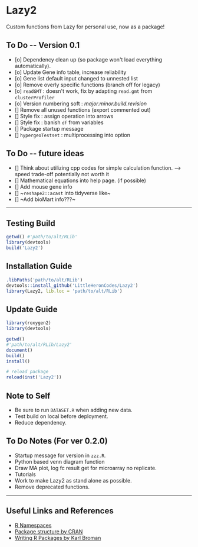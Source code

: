 # Lazy2

Custom functions from Lazy for personal use, now as a package!

## To Do -- Version 0.1

- [o] Dependency clean up (so package won't load everything automatically).
- [o] Update Gene info table, increase reliability
- [o] Gene list default input changed to unnested list
- [o] Remove overly specific functions (branch off for legacy)
- [o] `readGMT` : doesn't work, fix by adapting `read.gmt` from `clusterProfiler`
- [o] Version numbering soft : *major.minor.build.revision*
- [] Remove all unused functions (export commented out)
- [] Style fix : assign operation into arrows
- [] Style fix : banish `df` from variables
- [] Package startup message
- [] `hypergeoTestset` : multiprocessing into option

## To Do -- future ideas

- [] Think about utilizing cpp codes for simple calculation function. --> speed trade-off potentially not worth it
- [] Mathematical equations into help page. (if possible)
- [] Add mouse gene info
- [] ~`reshape2::acast` into tidyverse like~
- [] ~Add bioMart info???~



---

## Testing Build

```r
getwd()	#'path/to/alt/RLib'
library(devtools)
build('Lazy2')
```

## Installation Guide

```r
.libPaths('path/to/alt/RLib')
devtools::install_github('LittleHeronCodes/Lazy2')
library(Lazy2, lib.loc = 'path/to/alt/RLib')
```

## Update Guide

```r
library(roxygen2)
library(devtools)

getwd()
#'path/to/alt/RLib/Lazy2'
document()
build()
install()

# reload package
reload(inst('Lazy2'))
```

## Note to Self

* Be sure to run `DATASET.R` when adding new data.
* Test build on local before deployment.
* Reduce dependency.

## To Do Notes (For ver 0.2.0)

* Startup message for version in `zzz.R`.
* Python based venn diagram function
* Draw MA plot, log fc result get for microarray no replicate.
* Tutorials
* Work to make Lazy2 as stand alone as possible.
* Remove deprecated functions.


---

## Useful Links and References

* [R Namespaces](http://r-pkgs.had.co.nz/namespace.html)
* [Package structure by CRAN](https://cran.r-project.org/doc/manuals/r-release/R-exts.html#Package-structure)
* [Writing R Packages by Karl Broman](https://kbroman.org/Tools4RR/assets/lectures/08_rpack_withnotes.pdf)


